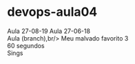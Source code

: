 # devops-aula04
Aula 27-08-19
Aula 27-06-18<br/>
Aula (branch),br/>
Meu malvado favorito 3<br/>
60 segundos<br/>
Sings<br/>
